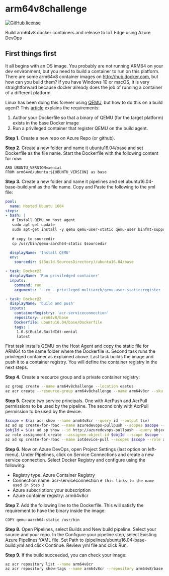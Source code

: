 # arm64v8challenge
[![GitHub license](https://img.shields.io/badge/license-MIT-green.svg?style=flat-square)](https://raw.githubusercontent.com/fegonfe/arm64v8challenge/master/LICENSE)

Build arm64v8 docker containers and release to IoT Edge using Azure DevOps

## First things first
It all begins with an OS image. You probably are not running ARM64 on your dev environment, but you need to build a container to run on this platform. There are some arm64v8 container images on http://hub.docker.com, but how can you build them? If you have Windows 10 or macOS, it is very straightforward because docker already does the job of running a container of a different platform.

Linux has been doing this forever using [QEMU](http://wiki.qemu.org/), but how to do this on a build agent? This [article](https://docs.microsoft.com/en-us/azure/devops/pipelines/languages/docker?view=azure-devops#build-arm-containers) explains the requirements: 
1. Author your Dockerfile so that a binary of QEMU (for the target platform) exists in the base Docker image
2. Run a privileged container that register QEMU on the build agent.

**Step 1.** Create a new repo on Azure Repo (or github).

**Step 2.** Create a new folder and name it ubuntu16.04/base and set Dockerfile as the file name. Start the Dockerfile with the following content for now:

    ARG UBUNTU_VERSION=xenial
    FROM arm64v8/ubuntu:${UBUNTU_VERSION} as base

**Step 3.** Create a new folder and name it pipelines and set ubuntu16.04-base-build.yml as the file name. Copy and Paste the following to the yml file:
```yml
pool:
  name: Hosted Ubuntu 1604
steps:
- bash: |
   # Install QEMU on host agent
   sudo apt-get update
   sudo apt-get install -y qemu qemu-user-static qemu-user binfmt-support
   
   # copy to sourcedir       
   cp /usr/bin/qemu-aarch64-static $sourcedir

  displayName: 'Install QEMU'
  env:
    sourcedir: $(Build.SourcesDirectory)/ubuntu16.04/base

- task: Docker@2
  displayName: 'Run priviledged container'
  inputs:
    command: run
    arguments: '--rm --privileged multiarch/qemu-user-static:register --reset'

- task: Docker@2
  displayName: 'build and push'
  inputs:
    containerRegistry: 'acr-serviceconnection'
    repository: arm64v8/base
    Dockerfile: ubuntu16.04/base/Dockerfile
    tags: |
     1.0.$(Build.BuildId)-xenial
     latest
```
First task installs QEMU on the Host Agent and copy the static file for ARM64 to the same folder where the Dockerfile is. Second task runs the privileged container as explained above. Last task builds the image and push it to a container registry. You will define the container registry in the next steps.

**Step 4.** Create a resource group and a private container registry:
```sh
az group create --name arm64v8challenge --location eastus
az acr create --resource-group arm64v8challenge --name arm64v8cr --sku Basic
```
**Step 5.** Create two service principals. One with AcrPush and AcrPull permissions to be used by the pipeline. The second only with AcrPull permission to be used by the device.
```sh
$scope = $(az acr show --name arm64v8cr --query id --output tsv)
az ad sp create-for-rbac --name azuredevops-pullpush --scopes $scope --role acrpush
$objId = $(az ad sp show --id http://azuredevops-pullpush --query objectId)
az role assignment create --assignee-object-id $objId --scope $scope --role acrpull
az ad sp create-for-rbac --name iotdevice-pull --scopes $scope --role acrpull
```
**Step 6.** Now on Azure DevOps, open Project Settings (last option on left-menu). Under Pipelines, click on Service Connections and create a new service connection. Select Docker Registry and configure using the following:
* Registry type: Azure Container Registry
* Connection name: acr-serviceconnection  `# this links to the name used in Step 3`
* Azure subscription: your subscription
* Azure container registry: arm64v8cr

**Step 7.** Add the following line to the Dockerfile. This will satisfy the requirement to have the binary inside the image: 

    COPY qemu-aarch64-static /usr/bin

**Step 8.** Open Pipelines, select Builds and New build pipeline. Select your source and your repo. In the Configure your pipeline step, select Existing Azure Pipelines YAML file. Set Path to /pipelines/ubuntu16.04-base-build.yml and click Continue. Review yml file and click Run.

**Step 9.** If the build succeeded, you can check your image:
```sh
az acr repository list --name arm64v8cr
az acr repository show-tags --name arm64v8cr --repository arm64v8/base
```
